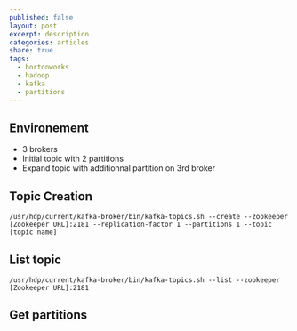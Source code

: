 ```yaml
---
published: false
layout: post
excerpt: description
categories: articles
share: true
tags:
  - hortonworks
  - hadoop
  - kafka
  - partitions
---
```

## Environement
- 3 brokers
- Initial topic with 2 partitions
- Expand topic with additionnal partition on 3rd broker

## Topic Creation
```shell
/usr/hdp/current/kafka-broker/bin/kafka-topics.sh --create --zookeeper [Zookeeper URL]:2181 --replication-factor 1 --partitions 1 --topic [topic name]

```
## List topic
```shell
/usr/hdp/current/kafka-broker/bin/kafka-topics.sh --list --zookeeper [Zookeeper URL]:2181
```

## Get partitions
